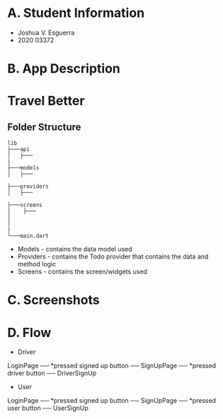 
#   A. Student Information

* Joshua V. Esguerra
* 2020 03372

#  B. App Description
#  Travel Better



## Folder Structure
```
lib
├───api
│   ├───
|
├───models
│   ├───

├───providers
│   ├───

├───screens
│    ├───
│   
│   
|   
└───main.dart
```

* Models - contains the data model used
* Providers - contains the Todo provider that contains the data and method logic
* Screens - contains the screen/widgets used

#   C. Screenshots

#   D. Flow

* Driver 

LoginPage ── *pressed signed up button ── SignUpPage ── *pressed driver button ── DriverSignUp

* User 

LoginPage ── *pressed signed up button ── SignUpPage ── *pressed user button ── UserSignUp




